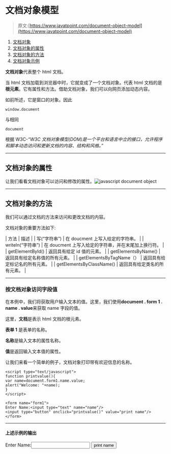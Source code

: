 # 文档对象模型

> 原文:[https://www.javatpoint.com/document-object-model](https://www.javatpoint.com/document-object-model)

1.  [文档对象](#)
2.  [文档对象的属性](#)
3.  [文档对象的方法](#)
4.  [文档对象示例](#)

**文档对象**代表整个 html 文档。

当 html 文档加载到浏览器中时，它就变成了一个文档对象。代表 html 文档的是**根元素**。它有属性和方法。借助文档对象，我们可以向网页添加动态内容。

如前所述，它是窗口的对象。因此

```
window.document

```

与相同

```
document

```

根据 W3C-*“W3C 文档对象模型(DOM)是一个平台和语言中立的接口，允许程序和脚本动态访问和更新文档的内容、结构和风格。”*

* * *

## 文档对象的属性

让我们看看文档对象可以访问和修改的属性。![javascript document object](../Images/c633f54f9aaeb6a293279564e6c52fb0.png)

* * *

## 文档对象的方法

我们可以通过文档的方法来访问和更改文档的内容。

文档对象的重要方法如下:

| 方法 | 描述 |
| 写(“字符串”) | 在 doucment 上写入给定的字符串。 |
| writeln(“字符串”) | 在 doucment 上写入给定的字符串，并在末尾加上换行符。 |
| getElementById() | 返回具有给定 id 值的元素。 |
| getElementsByName() | 返回具有给定名称值的所有元素。 |
| getElementsByTagName（） | 返回具有给定标记名的所有元素。 |
| getElementsByClassName() | 返回具有给定类名的所有元素。 |

* * *

### 按文档对象访问字段值

在本例中，我们将获取用户输入文本的值。这里，我们使用**document . form 1 . name . value**来获取 name 字段的值。

这里，**文档**是表示 html 文档的根元素。

**表单 1** 是表单的名称。

**名称**是输入文本的属性名称。

**值**是返回输入文本值的属性。

让我们来看一个简单的例子，文档对象打印带有欢迎信息的名称。

```
<script type="text/javascript">
function printvalue(){
var name=document.form1.name.value;
alert("Welcome: "+name);
}
</script>

<form name="form1">
Enter Name:<input type="text" name="name"/>
<input type="button" onclick="printvalue()" value="print name"/>
</form>

```

* * *

#### 上述示例的输出

<form name="form1">Enter Name:<input type="text" name="name"> <input type="button" onclick="printvalue()" value="print name"></form>